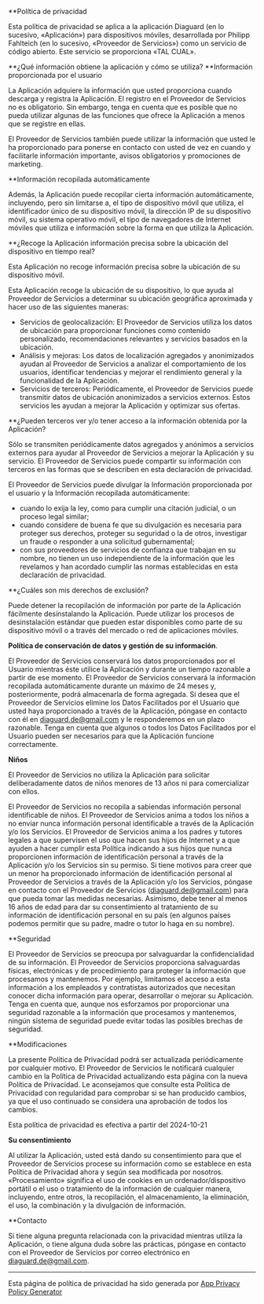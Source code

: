 **Política de privacidad

Esta política de privacidad se aplica a la aplicación Diaguard (en lo sucesivo, «Aplicación») para dispositivos móviles, desarrollada por Philipp Fahlteich (en lo sucesivo, «Proveedor de Servicios») como un servicio de código abierto. Este servicio se proporciona «TAL CUAL».

**¿Qué información obtiene la aplicación y cómo se utiliza?
**Información proporcionada por el usuario

La Aplicación adquiere la información que usted proporciona cuando descarga y registra la Aplicación. El registro en el Proveedor de Servicios no es obligatorio. Sin embargo, tenga en cuenta que es posible que no pueda utilizar algunas de las funciones que ofrece la Aplicación a menos que se registre en ellas.

El Proveedor de Servicios también puede utilizar la información que usted le ha proporcionado para ponerse en contacto con usted de vez en cuando y facilitarle información importante, avisos obligatorios y promociones de marketing.

**Información recopilada automáticamente

Además, la Aplicación puede recopilar cierta información automáticamente, incluyendo, pero sin limitarse a, el tipo de dispositivo móvil que utiliza, el identificador único de su dispositivo móvil, la dirección IP de su dispositivo móvil, su sistema operativo móvil, el tipo de navegadores de Internet móviles que utiliza e información sobre la forma en que utiliza la Aplicación.

**¿Recoge la Aplicación información precisa sobre la ubicación del dispositivo en tiempo real?

Esta Aplicación no recoge información precisa sobre la ubicación de su dispositivo móvil.

Esta Aplicación recoge la ubicación de su dispositivo, lo que ayuda al Proveedor de Servicios a determinar su ubicación geográfica aproximada y hacer uso de las siguientes maneras:

* Servicios de geolocalización: El Proveedor de Servicios utiliza los datos de ubicación para proporcionar funciones como contenido personalizado, recomendaciones relevantes y servicios basados en la ubicación.
* Análisis y mejoras: Los datos de localización agregados y anonimizados ayudan al Proveedor de Servicios a analizar el comportamiento de los usuarios, identificar tendencias y mejorar el rendimiento general y la funcionalidad de la Aplicación.
* Servicios de terceros: Periódicamente, el Proveedor de Servicios puede transmitir datos de ubicación anonimizados a servicios externos. Estos servicios les ayudan a mejorar la Aplicación y optimizar sus ofertas.

**¿Pueden terceros ver y/o tener acceso a la información obtenida por la Aplicación?

Sólo se transmiten periódicamente datos agregados y anónimos a servicios externos para ayudar al Proveedor de Servicios a mejorar la Aplicación y su servicio. El Proveedor de Servicios puede compartir su información con terceros en las formas que se describen en esta declaración de privacidad.

El Proveedor de Servicios puede divulgar la Información proporcionada por el usuario y la Información recopilada automáticamente:

* cuando lo exija la ley, como para cumplir una citación judicial, o un proceso legal similar;
* cuando considere de buena fe que su divulgación es necesaria para proteger sus derechos, proteger su seguridad o la de otros, investigar un fraude o responder a una solicitud gubernamental;
* con sus proveedores de servicios de confianza que trabajan en su nombre, no tienen un uso independiente de la información que les revelamos y han acordado cumplir las normas establecidas en esta declaración de privacidad.

**¿Cuáles son mis derechos de exclusión?

Puede detener la recopilación de información por parte de la Aplicación fácilmente desinstalando la Aplicación. Puede utilizar los procesos de desinstalación estándar que pueden estar disponibles como parte de su dispositivo móvil o a través del mercado o red de aplicaciones móviles.

**Política de conservación de datos y gestión de su información**.

El Proveedor de Servicios conservará los datos proporcionados por el Usuario mientras éste utilice la Aplicación y durante un tiempo razonable a partir de ese momento. El Proveedor de Servicios conservará la información recopilada automáticamente durante un máximo de 24 meses y, posteriormente, podrá almacenarla de forma agregada. Si desea que el Proveedor de Servicios elimine los Datos Facilitados por el Usuario que usted haya proporcionado a través de la Aplicación, póngase en contacto con él en diaguard.de@gmail.com y le responderemos en un plazo razonable. Tenga en cuenta que algunos o todos los Datos Facilitados por el Usuario pueden ser necesarios para que la Aplicación funcione correctamente.

**Niños**

El Proveedor de Servicios no utiliza la Aplicación para solicitar deliberadamente datos de niños menores de 13 años ni para comercializar con ellos.

El Proveedor de Servicios no recopila a sabiendas información personal identificable de niños. El Proveedor de Servicios anima a todos los niños a no enviar nunca información personal identificable a través de la Aplicación y/o los Servicios. El Proveedor de Servicios anima a los padres y tutores legales a que supervisen el uso que hacen sus hijos de Internet y a que ayuden a hacer cumplir esta Política indicando a sus hijos que nunca proporcionen información de identificación personal a través de la Aplicación y/o los Servicios sin su permiso. Si tiene motivos para creer que un menor ha proporcionado información de identificación personal al Proveedor de Servicios a través de la Aplicación y/o los Servicios, póngase en contacto con el Proveedor de Servicios (diaguard.de@gmail.com) para que pueda tomar las medidas necesarias. Asimismo, debe tener al menos 16 años de edad para dar su consentimiento al tratamiento de su información de identificación personal en su país (en algunos países podemos permitir que su padre, madre o tutor lo haga en su nombre).

**Seguridad

El Proveedor de Servicios se preocupa por salvaguardar la confidencialidad de su información. El Proveedor de Servicios proporciona salvaguardas físicas, electrónicas y de procedimiento para proteger la información que procesamos y mantenemos. Por ejemplo, limitamos el acceso a esta información a los empleados y contratistas autorizados que necesitan conocer dicha información para operar, desarrollar o mejorar su Aplicación. Tenga en cuenta que, aunque nos esforzamos por proporcionar una seguridad razonable a la información que procesamos y mantenemos, ningún sistema de seguridad puede evitar todas las posibles brechas de seguridad.

**Modificaciones

La presente Política de Privacidad podrá ser actualizada periódicamente por cualquier motivo. El Proveedor de Servicios le notificará cualquier cambio en la Política de Privacidad actualizando esta página con la nueva Política de Privacidad. Le aconsejamos que consulte esta Política de Privacidad con regularidad para comprobar si se han producido cambios, ya que el uso continuado se considera una aprobación de todos los cambios.

Esta política de privacidad es efectiva a partir del 2024-10-21

**Su consentimiento**

Al utilizar la Aplicación, usted está dando su consentimiento para que el Proveedor de Servicios procese su información como se establece en esta Política de Privacidad ahora y según sea modificada por nosotros. «Procesamiento» significa el uso de cookies en un ordenador/dispositivo portátil o el uso o tratamiento de la información de cualquier manera, incluyendo, entre otros, la recopilación, el almacenamiento, la eliminación, el uso, la combinación y la divulgación de información.

**Contacto

Si tiene alguna pregunta relacionada con la privacidad mientras utiliza la Aplicación, o tiene alguna duda sobre las prácticas, póngase en contacto con el Proveedor de Servicios por correo electrónico en diaguard.de@gmail.com.

* * *

Esta página de política de privacidad ha sido generada por [App Privacy Policy Generator](https://app-privacy-policy-generator.nisrulz.com/)